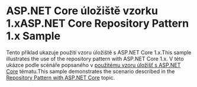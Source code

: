 # <a name="aspnet-core-repository-pattern-1x-sample"></a><span data-ttu-id="4aa03-101">ASP.NET Core úložiště vzorku 1.x</span><span class="sxs-lookup"><span data-stu-id="4aa03-101">ASP.NET Core Repository Pattern 1.x Sample</span></span>

<span data-ttu-id="4aa03-102">Tento příklad ukazuje použití vzoru úložiště s ASP.NET Core 1.x.</span><span class="sxs-lookup"><span data-stu-id="4aa03-102">This sample illustrates the use of the repository pattern with ASP.NET Core 1.x.</span></span> <span data-ttu-id="4aa03-103">V této ukázce podle scénáře popsaného v [použitému vzoru úložišť s ASP.NET Core](https://docs.microsoft.com/aspnet/core/fundamentals/repository-pattern) tématu.</span><span class="sxs-lookup"><span data-stu-id="4aa03-103">This sample demonstrates the scenario described in the [Repository Pattern with ASP.NET Core](https://docs.microsoft.com/aspnet/core/fundamentals/repository-pattern) topic.</span></span>
